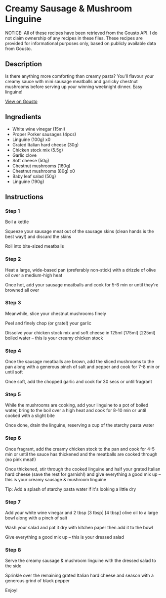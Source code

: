 # Creamy Sausage & Mushroom Linguine 

NOTICE: All of these recipes have been retrieved from the Gousto API. I do not claim ownership of any recipes in these files. These recipes are provided for informational purposes only, based on publicly available data from Gousto.

## Description

Is there anything more comforting than creamy pasta? You'll flavour your creamy sauce with mini sausage meatballs and garlicky chestnut mushrooms before serving up your winning weeknight dinner. Easy linguine!

[View on Gousto](https://www.gousto.co.uk/recipes/cookbook/creamy-sausage-mushroom-linguine)

## Ingredients

- White wine vinegar (15ml)
- Proper Porker sausages (4pcs)
- Linguine (100g) x0
- Grated Italian hard cheese (30g)
- Chicken stock mix (5.5g)
- Garlic clove
- Soft cheese (50g)
- Chestnut mushrooms (160g)
- Chestnut mushrooms (80g) x0
- Baby leaf salad (50g)
- Linguine (190g)

## Instructions


### Step 1

Boil a kettle

Squeeze your sausage meat out of the sausage skins (clean hands is the best way!) and discard the skins

Roll into bite-sized meatballs


### Step 2

Heat a large, wide-based pan (preferably non-stick) with a drizzle of olive oil over a medium-high heat

Once hot, add your sausage meatballs and cook for 5-6 min or until they're browned all over


### Step 3

Meanwhile, slice your chestnut mushrooms finely

Peel and finely chop (or grate!) your garlic

Dissolve your chicken stock mix and soft cheese in 125ml<span class="text-purple"> [175ml]<span class="text-danger"> </span>[225ml] </span>boiled water – this is your creamy chicken stock


### Step 4

Once the sausage meatballs are brown, add the sliced mushrooms to the pan along with a generous pinch of salt and pepper and cook for 7-8 min or until soft

Once soft, add the chopped garlic and cook for 30 secs or until fragrant


### Step 5

While the mushrooms are cooking, add your linguine to a pot of boiled water, bring to the boil over a high heat and cook for 8-10 min or until cooked with a slight bite

Once done, drain the linguine, reserving a cup of the starchy pasta water


### Step 6

Once fragrant, add the creamy chicken stock to the pan and cook for 4-5 min or until the sauce has thickened and the meatballs are cooked through (no pink meat!)

Once thickened, stir through the cooked linguine and half your grated Italian hard cheese (save the rest for garnish!) and give everything a good mix up – this is your creamy sausage & mushroom linguine

Tip: Add a splash of starchy pasta water if it's looking a little dry


### Step 7

Add your white wine vinegar and 2 tbsp <span class="text-purple">[3 tbsp] </span><span class="text-danger">[4 tbsp] </span>olive oil to a large bowl along with a pinch of salt

Wash your salad and pat it dry with kitchen paper then add it to the bowl

Give everything a good mix up – this is your dressed salad

### Step 8

Serve the creamy sausage & mushroom linguine with the dressed salad to the side

Sprinkle over the remaining grated Italian hard cheese and season with a generous grind of black pepper

Enjoy!

